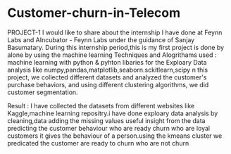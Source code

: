 # Customer-churn-in-Telecom
PROJECT-1
I would like to share about the internship I have done at Feynn Labs and AIncubator - Feynn Labs under the guidance of Sanjay Basumatary. During this internship period,this is my first project is done by alone by using the machine learning 
Techniques and Alogrithams used : machine learning with python & pyhton libaries for the Exploary Data analysis like numpy,pandas,matplotlib,seaborn.sckitlearn,scipy
n this project, we collected different datasets and analyzed the customer's purchase behaviors, and using different clustering algorithms, we did customer segmentation.

Result : I have collected the datasets from different websites like Kaggle,machine learning repositry.i have done exploary data analysis by cleaning,data adding the missing values useful insight from the data predicting the customer behaviour who are ready churn who are loyal customers it gives the behaviour of a person.using the kmeans cluster we predicated the customer are ready to churn who are not churn
